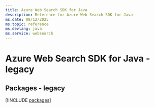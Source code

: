```yaml
---
title: Azure Web Search SDK for Java
description: Reference for Azure Web Search SDK for Java
ms.date: 08/12/2025
ms.topic: reference
ms.devlang: java
ms.service: websearch
---
```

# Azure Web Search SDK for Java - legacy
## Packages - legacy
[!INCLUDE [packages](web-search-index.md)]